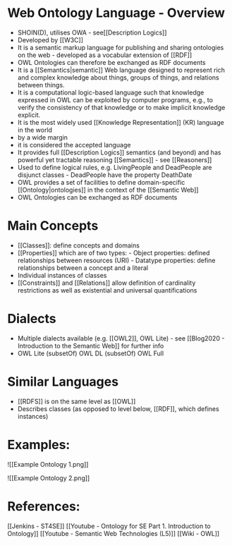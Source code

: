 # Web Ontology Language - Overview

 - SHOIN(D), utilises OWA - see[[Description Logics]]
 - Developed by [[W3C]]
 - It is a semantic markup language for publishing and sharing ontologies on the web - developed as a vocabular extension of [[RDF]]
 - OWL Ontologies can therefore be exchanged as RDF documents
 - It is a [[Semantics|semantic]] Web language designed to represent rich and complex knowledge about things, groups of things, and relations between things.
 - It is a computational logic-based language such that knowledge expressed in OWL can be exploited by computer programs, e.g., to verify the consistency of that knowledge or to make implicit knowledge explicit.
 - It is the most widely used [[Knowledge Representation]] (KR) language in the world
- by a wide margin
- it is considered the accepted language
- It provides full [[Description Logics]] semantics (and beyond) and has powerful yet tractable reasoning [[Semantics]] - see [[Reasoners]]
- Used to define logical rules, e.g. LivingPeople and DeadPeople are disjunct classes - DeadPeople have the property DeathDate
- OWL provides a set of facilities to define domain-specific [[Ontology|ontologies]] in the context of the [[Semantic Web]]
- OWL Ontologies can be exchanged as RDF documents

# Main Concepts
 - [[Classes]]: define concepts and domains
 - [[Properties]] which are of two types:
		- Object properties: defined relationships between resources (URI)
		- Datatype properties: define relationships between a concept and a literal
- Individual instances of classes
- [[Constraints]] and [[Relations]] allow definition of cardinality restrictions as well as existential and universal quantifications


# Dialects
 - Multiple dialects available (e.g. [[OWL2]], OWL Lite) - see [[Blog2020 - Introduction to the Semantic Web]] for further info
 - OWL Lite (subsetOf) OWL DL (subsetOf) OWL Full

# Similar Languages
 - [[RDFS]] is on the same level as [[OWL]]
 - Describes classes (as opposed to level below, [[RDF]], which defines instances)

# Examples:
![[Example Ontology 1.png]]

![[Example Ontology 2.png]]



# References:
[[Jenkins - ST4SE]]
[[Youtube - Ontology for SE Part 1. Introduction to Ontology]]
[[Youtube - Semantic Web Technologies (L5)]]
[[Wiki - OWL]]










